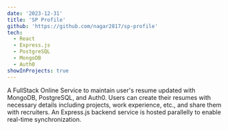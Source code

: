 ```yaml
---
date: '2023-12-31'
title: 'SP Profile'
github: 'https://github.com/nagar2817/sp-profile'
tech:
  - React
  - Express.js
  - PostgreSQL
  - MongoDB
  - Auth0
showInProjects: true
---
```


A FullStack Online Service to maintain user's resume updated with MongoDB, PostgreSQL, and Auth0. Users can create their resumes with necessary details including projects, work experience, etc., and share them with recruiters. An Express.js backend service is hosted parallelly to enable real-time synchronization.
